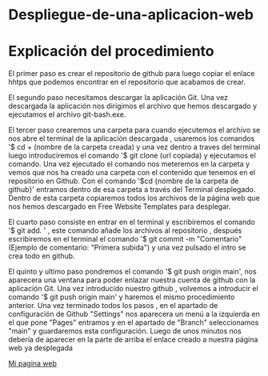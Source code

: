 # Despliegue-de-una-aplicacion-web

# Explicación del procedimiento
El primer paso es crear el repositorio de github para luego copiar el enlace hhtps que podemos encontrar en el repositorio que acabamos de crear.

El segundo paso necesitamos descargar la aplicación Git. Una vez descargada la aplicación nos dirigimos el archivo que hemos descargado y ejecutamos el archivo git-bash.exe.

El tercer paso crearemos una carpeta para cuando ejecutemos el archivo se nos abre el terminal de la aplicación descargada , usaremos los comandos '$ cd + (nombre de la carpeta creada) y una vez dentro a traves del terminal luego introduciremos el comando '$ git clone (url copiada) y ejecutamos el comando.
Una vez ejecutado el comando nos meteremos en la carpeta y vemos que nos ha creado una carpeta con el contenido que tenemos en el repositorio en Github. Con el comando '$cd {nombre de la carpeta de github}' entramos dentro de esa carpeta a través del Terminal desplegado. Dentro de esta carpeta copiaremos todos los archivos de la página web que nos hemos descargado en Free Website Templates para desplegar.

El cuarto paso consiste en entrar en el terminal y escribiremos el comando '$ git add. ' , este comando añade los archivos al repositorio , después escribiremos en el terminal el comando '$ git commit -m "Comentario" (Ejemplo de comentario: "Primera subida") y una vez pulsado el intro se crea todo en github.

El quinto y ultimo paso pondremos el comando '$ git push origin main', nos aparecera una ventana para poder enlazar nuestra cuenta de github con la aplicación Git.
Una vez introducido nuestro github , volvemos a introducir el comando '$ git push origin main' y haremos el mismo procedimiento anterior.
Una vez terminado todos los pasos , en el apartado de configuración de Github "Settings" nos aparecera un menú a la izquierda en el que pone "Pages" entramos y en el apartado de "Branch" seleccionamos "main" y guardaremos esta configuración.
Luego de unos minutos nos debería de aparecer en la parte de arriba el enlace creado a nuestra página web ya desplegada

[Mi pagina web](https://jairoverdugo98.github.io/Despliegue-de-una-aplicaci-n-web/)
